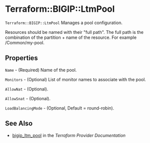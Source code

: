 # Terraform::BIGIP::LtmPool

`Terraform::BIGIP::LtmPool` Manages a pool configuration.

Resources should be named with their "full path". The full path is the combination of the partition + name of the resource. For example /Common/my-pool.

## Properties

`Name` - (Required) Name of the pool.

`Monitors` - (Optional) List of monitor names to associate with the pool.

`AllowNat` - (Optional).

`AllowSnat` - (Optional).

`LoadBalancingMode` - (Optional, Default = round-robin).


## See Also

* [bigip_ltm_pool](https://www.terraform.io/docs/providers/bigip/r/ltm_pool.html) in the _Terraform Provider Documentation_